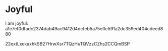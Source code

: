 # Joyful

I am joyful: a1e7ef0dfadc2374dab49ac9412d4dcfeb5a75e0c591a2dc359ed404cdeed880


22extLxekaxhkSB27HrwXsr7TQzHuTQVzzCZhs2CCQmBSP